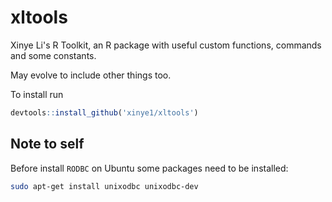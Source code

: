 # xltools
Xinye Li's R Toolkit, an R package with useful custom functions, commands and some constants.

May evolve to include other things too.

To install run

```r
devtools::install_github('xinye1/xltools')
```

## Note to self
Before install `RODBC` on Ubuntu some packages need to be installed:

```bash
sudo apt-get install unixodbc unixodbc-dev
```
